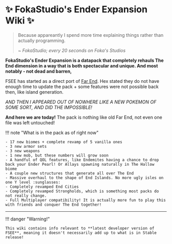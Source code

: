 # :sparkles: FokaStudio's Ender Expansion Wiki :sparkles:

> Because appareantly I spend more time explaining things rather than actually programming.
>
> ~ *FokaStudio; every 20 seconds on Foka's Studios*

**FokaStudio's Ender Expansion is a datapack that completely rehauls The End dimension in a way that is both spectacular and unique. And most notably - not dead and barren,**

FSEE has started as a direct port of [Far End](https://www.planetminecraft.com/data-pack/far-end-ender-expansion-datapack-v0-1/). Hex stated they do not have enough time to update the pack + some features were not possible back then, like island generation.

*AND THEN I APPEARED OUT OF NOWHERE LIKE A NEW POKEMON OF SOME SORT, AND DID THE IMPOSSIBLE!*

**And here we are today!** The pack is nothing like old Far End, not even one file was left untouched!

!!! note "What is in the pack as of right now"

    - 17 new biomes + complete revamp of 5 vanilla ones
    - 3 new armor sets
    - 3 new weapons
    - 1 new mob, but these numbers will grow soon
    - A handful of QOL features, like Endemites having a chance to drop back your Ender Pearl! Or Allays spawning naturally in The Hallow biome
    - A couple new structures that generate all over The End
    - Massive overhaul to the shape of End Islands. No more ugly isles on one Y level :sunglasses:
    - Completely revamped End Cities
    - Completely revamped Strongholds, which is something most packs do not really change.
    - Full Multiplayer compatibility! It is actually more fun to play this with friends and conquer The End together!

--------

!!! danger "Warning!"

    This wiki contains info relevant to **latest developer version of FSEE**, meaning it doesn't necessarily add up to what is in Stable release!
